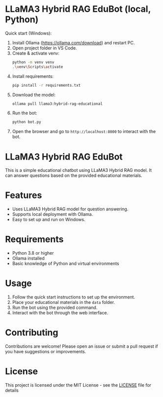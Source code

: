 # LLaMA3 Hybrid RAG EduBot (local, Python)

Quick start (Windows):

1. Install Ollama (https://ollama.com/download) and restart PC.
2. Open project folder in VS Code.
3. Create & activate venv:
    ```bash
    python -m venv venv
    .\venv\Scripts\activate
    ```
4. Install requirements:
    ```bash
    pip install -r requirements.txt
    ```
5. Download the model:
    ```bash
    ollama pull llama3:hybrid-rag-educational
    ```
6. Run the bot:
    ```bash
    python bot.py
    ```
7. Open the browser and go to `http://localhost:8000` to interact with the bot.
# LLaMA3 Hybrid RAG EduBot
This is a simple educational chatbot using LLaMA3 Hybrid RAG model. It can answer questions based on the provided educational materials.
# Features
- Uses LLaMA3 Hybrid RAG model for question answering.
- Supports local deployment with Ollama.
- Easy to set up and run on Windows.
# Requirements
- Python 3.8 or higher
- Ollama installed
- Basic knowledge of Python and virtual environments
# Usage
1. Follow the quick start instructions to set up the environment.
2. Place your educational materials in the `data` folder.
3. Run the bot using the provided command.
4. Interact with the bot through the web interface.
# Contributing
Contributions are welcome! Please open an issue or submit a pull request if you have suggestions or
improvements.
# License
This project is licensed under the MIT License - see the [LICENSE](LICENSE) file for details
